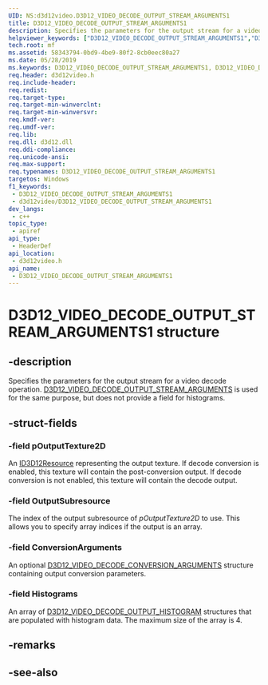 ```yaml
---
UID: NS:d3d12video.D3D12_VIDEO_DECODE_OUTPUT_STREAM_ARGUMENTS1
title: D3D12_VIDEO_DECODE_OUTPUT_STREAM_ARGUMENTS1
description: Specifies the parameters for the output stream for a video decode operation.
helpviewer_keywords: ["D3D12_VIDEO_DECODE_OUTPUT_STREAM_ARGUMENTS1","D3D12_VIDEO_DECODE_OUTPUT_STREAM_ARGUMENTS1",""]
tech.root: mf
ms.assetid: 58343794-0bd9-4be9-80f2-8cb0eec80a27
ms.date: 05/28/2019
ms.keywords: D3D12_VIDEO_DECODE_OUTPUT_STREAM_ARGUMENTS1, D3D12_VIDEO_DECODE_OUTPUT_STREAM_ARGUMENTS1,
req.header: d3d12video.h
req.include-header: 
req.redist: 
req.target-type: 
req.target-min-winverclnt: 
req.target-min-winversvr: 
req.kmdf-ver: 
req.umdf-ver: 
req.lib: 
req.dll: d3d12.dll
req.ddi-compliance: 
req.unicode-ansi: 
req.max-support: 
req.typenames: D3D12_VIDEO_DECODE_OUTPUT_STREAM_ARGUMENTS1
targetos: Windows
f1_keywords:
 - D3D12_VIDEO_DECODE_OUTPUT_STREAM_ARGUMENTS1
 - d3d12video/D3D12_VIDEO_DECODE_OUTPUT_STREAM_ARGUMENTS1
dev_langs:
 - c++
topic_type:
 - apiref
api_type:
 - HeaderDef
api_location:
 - d3d12video.h
api_name:
 - D3D12_VIDEO_DECODE_OUTPUT_STREAM_ARGUMENTS1
---
```


# D3D12_VIDEO_DECODE_OUTPUT_STREAM_ARGUMENTS1 structure


## -description

Specifies the parameters for the output stream for a video decode operation. [D3D12_VIDEO_DECODE_OUTPUT_STREAM_ARGUMENTS](ns-d3d12video-d3d12_video_decode_output_stream_arguments.md) is used for the same purpose, but does not provide a field for histograms.

## -struct-fields

### -field pOutputTexture2D

An [ID3D12Resource](/windows/desktop/api/d3d12/nn-d3d12-id3d12resource) representing the output texture.  If decode conversion is enabled, this texture will contain the post-conversion output.  If decode conversion is not enabled, this texture will contain the decode output.

### -field OutputSubresource

The index of the output subresource of *pOutputTexture2D* to use.  This allows you to specify array indices if the output is an array.

### -field ConversionArguments

An optional [D3D12_VIDEO_DECODE_CONVERSION_ARGUMENTS](ns-d3d12video-d3d12_video_decode_conversion_arguments.md) structure containing output conversion parameters.

### -field Histograms

An array of [D3D12_VIDEO_DECODE_OUTPUT_HISTOGRAM](ns-d3d12video-d3d12_video_decode_output_histogram.md) structures that are populated with histogram data. The maximum size of the array is 4.

## -remarks

## -see-also